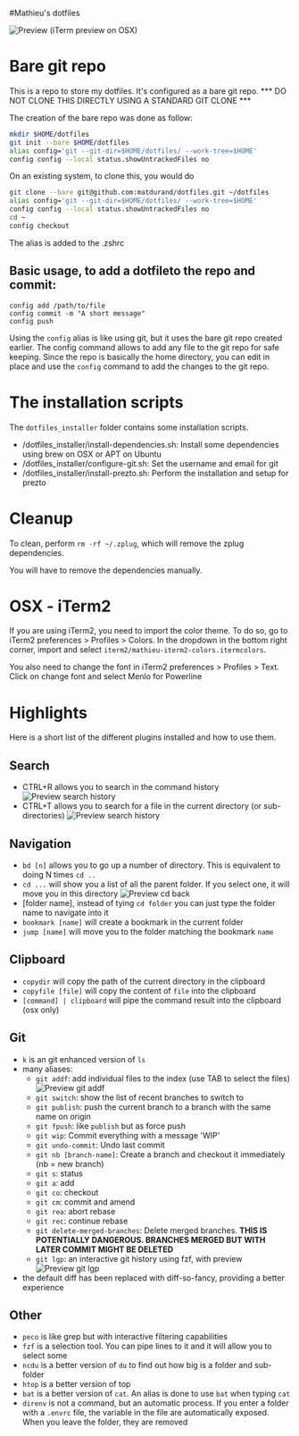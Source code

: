 #Mathieu's dotfiles

![Preview](/dotfiles_screenshots/iterm2.png?raw=true)
(iTerm preview on OSX)

# Bare git repo

This is a repo to store my dotfiles. It's configured as a bare git repo.
*** DO NOT CLONE THIS DIRECTLY USING A STANDARD GIT CLONE ***

The creation of the bare repo was done as follow:

```zsh
mkdir $HOME/dotfiles
git init --bare $HOME/dotfiles
alias config='git --git-dir=$HOME/dotfiles/ --work-tree=$HOME'
config config --local status.showUntrackedFiles no
```

On an existing system, to clone this, you would do
```zsh
git clone --bare git@github.com:matdurand/dotfiles.git ~/dotfiles
alias config='git --git-dir=$HOME/dotfiles/ --work-tree=$HOME'
config config --local status.showUntrackedFiles no
cd ~
config checkout
```

The alias is added to the .zshrc

## Basic usage, to add a dotfileto the repo and commit:

```
config add /path/to/file
config commit -m "A short message"
config push
```

Using the `config` alias is like using git, but it uses the bare git repo created earlier. The config command allows to add any file to the git repo for safe keeping. Since the repo is basically the home directory, you can edit in place and use the `config` command to add the changes to the git repo.


# The installation scripts

The `dotfiles_installer` folder contains some installation scripts.

* /dotfiles_installer/install-dependencies.sh: Install some dependencies using brew on OSX or APT on Ubuntu
* /dotfiles_installer/configure-git.sh: Set the username and email for git
* /dotfiles_installer/install-prezto.sh: Perform the installation and setup for prezto

# Cleanup

To clean, perform `rm -rf ~/.zplug`, which will remove the zplug dependencies.

You will have to remove the dependencies manually.

# OSX - iTerm2

If you are using iTerm2, you need to import the color theme. To do so, go to iTerm2 preferences > Profiles > Colors.
In the dropdown in the bottom right corner, import and select `iterm2/mathieu-iterm2-colors.itermcolors`.

You also need to change the font in iTerm2 preferences > Profiles > Text. Click on change font and select Menlo for Powerline

# Highlights

Here is a short list of the different plugins installed and how to use them.

## Search

- CTRL+R allows you to search in the command history ![Preview search history](/dotfiles_screenshots/searchhistory.png?raw=true)
- CTRL+T allows you to search for a file in the current directory (or sub-directories) ![Preview search history](/dotfiles_screenshots/searchfiles.png?raw=true)

## Navigation

- `bd [n]` allows you to go up a number of directory. This is equivalent to doing N times `cd ..`
- `cd ...` will show you a list of all the parent folder. If you select one, it will move you in this directory ![Preview cd back](/dotfiles_screenshots/cdback.png?raw=true)
- [folder name], instead of tying `cd folder` you can just type the folder name to navigate into it
- `bookmark [name]` will create a bookmark in the current folder
- `jump [name]` will move you to the folder matching the bookmark `name`

## Clipboard

- `copydir` will copy the path of the current directory in the clipboard
- `copyfile [file]` will copy the content of `file` into the clipboard
- `[command] | clipboard` will pipe the command result into the clipboard (osx only)

## Git

- `k` is an git enhanced version of `ls`
- many aliases:
  - `git addf`: add individual files to the index (use TAB to select the files) ![Preview git addf](/dotfiles_screenshots/gitaddf.png?raw=true)
  - `git switch`: show the list of recent branches to switch to
  - `git publish`: push the current branch to a branch with the same name on origin
  - `git fpush`: like `publish` but as force push
  - `git wip`: Commit everything with a message 'WIP'
  - `git undo-commit`: Undo last commit
  - `git nb [branch-name]`: Create a branch and checkout it immediately (nb = new branch)
  - `git s`: status
  - `git a`: add
  - `git co`: checkout
  - `git cm`: commit and amend
  - `git rea`: abort rebase
  - `git rec`: continue rebase
  - `git delete-merged-branches`: Delete merged branches. **THIS IS POTENTIALLY DANGEROUS. BRANCHES MERGED BUT WITH LATER COMMIT MIGHT BE DELETED**
  - `git lgp`: an interactive git history using fzf, with preview ![Preview git lgp](/dotfiles_screenshots/gitlog.png?raw=true)
- the default diff has been replaced with diff-so-fancy, providing a better experience

## Other

- `peco` is like grep but with interactive filtering capabilities
- `fzf` is a selection tool. You can pipe lines to it and it will allow you to select some
- `ncdu` is a better version of `du` to find out how big is a folder and sub-folder
- `htop` is a better version of top
- `bat` is a better version of `cat`. An alias is done to use `bat` when typing `cat`
- `direnv` is not a command, but an automatic process. If you enter a folder with a `.envrc` file, the variable in the file are automatically exposed. When you leave the folder, they are removed